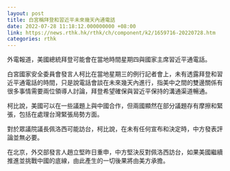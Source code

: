 ```yaml
---
layout: post
title: 白宮稱拜登和習近平未來幾天內通電話
date: 2022-07-28 11:18:12.000000000 +08:00
link: https://news.rthk.hk/rthk/ch/component/k2/1659716-20220728.htm
categories: rthk
---
```


外電報道，美國總統拜登可能會在當地時間星期四與國家主席習近平通電話。

白宮國家安全委員會發言人柯比在當地星期三的例行記者會上，未有透露拜登和習近平通電話的時間，只是說電話會談在未來幾天內進行，指美中之間的雙邊關係有很多事情需要兩位領導人討論，拜登希望確保與習近平保持的溝通渠道暢通。

柯比說，美國可以在一些議題上與中國合作，但兩國顯然在部分議題存有摩擦和緊張，包括在處理台灣緊張局勢方面。

對於眾議院議長佩洛西可能訪台，柯比說，在未有任何宣布和決定時，中方發表評論並無必要。

在北京，外交部發言人趙立堅昨日重申，中方堅決反對佩洛西訪台，如果美國繼續推進並挑戰中國的底線，由此產生的一切後果將由美方承擔。
